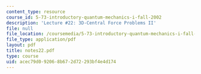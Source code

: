 ```yaml
---
content_type: resource
course_id: 5-73-introductory-quantum-mechanics-i-fall-2002
description: 'Lecture #22: 3D-Central Force Problems II'
file: null
file_location: /coursemedia/5-73-introductory-quantum-mechanics-i-fall-2002/acec79d092068b672d72293bf4e4d174_notes22.pdf
file_type: application/pdf
layout: pdf
title: notes22.pdf
type: course
uid: acec79d0-9206-8b67-2d72-293bf4e4d174
---
```

